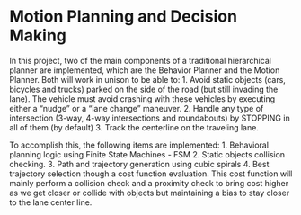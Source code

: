 # Motion Planning and Decision Making

In this project, two of the main components of a traditional hierarchical planner are implemented, which are the Behavior Planner and the Motion Planner. Both will work in unison to be able to:
    1. Avoid static objects (cars, bicycles and trucks) parked on the side of the road (but still invading the lane). The vehicle must avoid crashing with        these vehicles by executing either a “nudge” or a “lane change” maneuver.
    2. Handle any type of intersection (3-way, 4-way intersections and roundabouts) by STOPPING in all of them (by default)
    3. Track the centerline on the traveling lane.

To accomplish this, the following items are implemented:
    1. Behavioral planning logic using Finite State Machines - FSM
    2. Static objects collision checking.
    3. Path and trajectory generation using cubic spirals
    4. Best trajectory selection though a cost function evaluation. This cost function will mainly perform a collision check and a proximity check to bring        cost higher as we get closer or collide with objects but maintaining a bias to stay closer to the lane center line.

